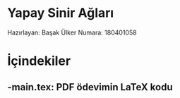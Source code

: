 # Yapay Sinir Ağları

Hazırlayan: Başak Ülker
Numara: 180401058

# İçindekiler

-main.tex: PDF ödevimin LaTeX kodu
-
